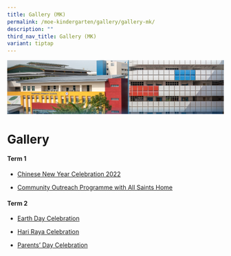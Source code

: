 ```yaml
---
title: Gallery (MK)
permalink: /moe-kindergarten/gallery/gallery-mk/
description: ""
third_nav_title: Gallery (MK)
variant: tiptap
---
```

![](/images/mk%20kindergarten.jpg)

Gallery
=======

  

#### **Term 1**

*   [Chinese New Year Celebration 2022](/moe-kindergarten/Gallery/Chinese-New-Year-Celebration-2022/)
    
*   [Community Outreach Programme with All Saints Home](/moe-kindergarten/Gallery/Community-Outreach-Programme-with-All-Saints-Home/)
    

  
  

#### **Term 2**

*   [Earth Day Celebration](/moe-kindergarten/Gallery/Earth-Day-Celebration/)
    
*   [Hari Raya Celebration](/moe-kindergarten/Gallery/Hari-Raya-Celebration/)
    
*   [Parents’ Day Celebration](/moe-kindergarten/Gallery/Parents-Day-Celebration/)